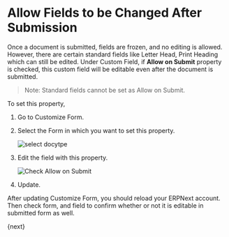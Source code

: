 <!-- add-breadcrumbs -->
# Allow Fields to be Changed After Submission

Once a document is submitted, fields are frozen, and no editing is allowed. However, there are certain standard fields like Letter Head, Print Heading which can still be edited. Under Custom Field, if **Allow on Submit** property is checked, this custom field will be editable even after the document is submitted.

> Note: Standard fields cannot be set as Allow on Submit.

To set this property,

1. Go to Customize Form.
2. Select the Form in which you want to set this property.

    <img alt="select docytpe" class="screenshot" src="{{docs_base_url}}/assets/img/customize/customize-allow on submit.gif">

3. Edit the field with this property.

    <img alt="Check Allow on Submit" class="screenshot" src="{{docs_base_url}}/assets/img/customize/customize-allow on submit-1.gif">

4. Update.

After updating Customize Form, you should reload your ERPNext account. Then check form, and field to confirm whether or not it is editable in submitted form as well.

{next}

<!-- markdown -->